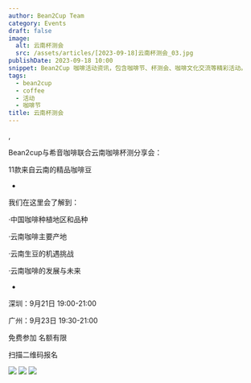 ```yaml
---
author: Bean2Cup Team
category: Events
draft: false
image:
  alt: 云南杯测会
  src: /assets/articles/[2023-09-18]云南杯测会_03.jpg
publishDate: 2023-09-18 10:00
snippet: Bean2Cup 咖啡活动资讯，包含咖啡节、杯测会、咖啡文化交流等精彩活动。
tags:
  - bean2cup
  - coffee
  - 活动
  - 咖啡节
title: 云南杯测会
---
```


,

Bean2cup与希音咖啡联合云南咖啡杯测分享会：

11款来自云南的精品咖啡豆

-

我们在这里会了解到：

·中国咖啡种植地区和品种

·云南咖啡主要产地

·云南生豆的机遇挑战

·云南咖啡的发展与未来

-

深圳：9月21日 19:00-21:00

广州：9月23日 19:30-21:00

免费参加 名额有限

扫描二维码报名

![](/assets/articles/[2023-09-18]云南杯测会_03.jpg)
![](/assets/articles/[2023-09-18]云南杯测会_04.jpg)
![](/assets/articles/[2023-09-18]云南杯测会_05.jpg)
